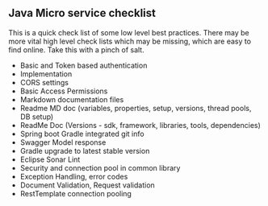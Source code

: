 
## Java Micro service checklist

This is a quick check list of some low level best practices. There may be more vital high level check lists which may be missing, which are easy to find online. Take this with a pinch of salt.



* Basic and Token based authentication
* Implementation
* CORS settings
* Basic Access Permissions
* Markdown documentation files
* Readme MD doc (variables, properties, setup, versions, thread pools, DB setup)
* ReadMe Doc (Versions - sdk, framework, libraries, tools, dependencies)
* Spring boot Gradle integrated git info
* Swagger Model response
* Gradle upgrade to latest stable version
* Eclipse Sonar Lint
* Security and connection pool in common library
* Exception Handling, error codes
* Document Validation, Request validation
* RestTemplate connection pooling


